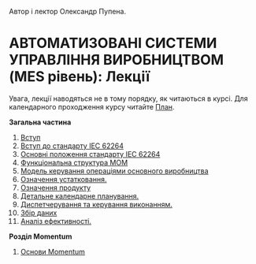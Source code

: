 Автор і лектор Олександр Пупена.

# АВТОМАТИЗОВАНІ СИСТЕМИ УПРАВЛІННЯ ВИРОБНИЦТВОМ (MES рівень): Лекції

Увага, лекції наводяться не в тому порядку, як читаються в курсі. Для календарного проходження курсу читайте [План](../план2020.md). 

**Загальна частина**

1. [Вступ](0_intro.md)
2. [Вступ до стандарту IEC 62264](isa95_intro.md)
3. [Основні положення стандарту IEC 62264](isa95_basic.md)
4. [Функціональна структура MOM](1_2_activity.md)
5. [Модель керування операціями основного виробництва](1_2_activity.md)
6. [Означення устатковання.](3_equipment.md)
7. [Означення продукту](4_product.md)
8. [Детальне календарне планування.](5_scheduling.md)
9. [Диспетчерування та керування виконанням.](6_dispatch.md)
10. [Збір даних](7_datacollection.md)
11. [Аналіз ефективності.](8_analyse.md)

**Розділ Momentum**

1. [Основи Momentum](1m_start.md)